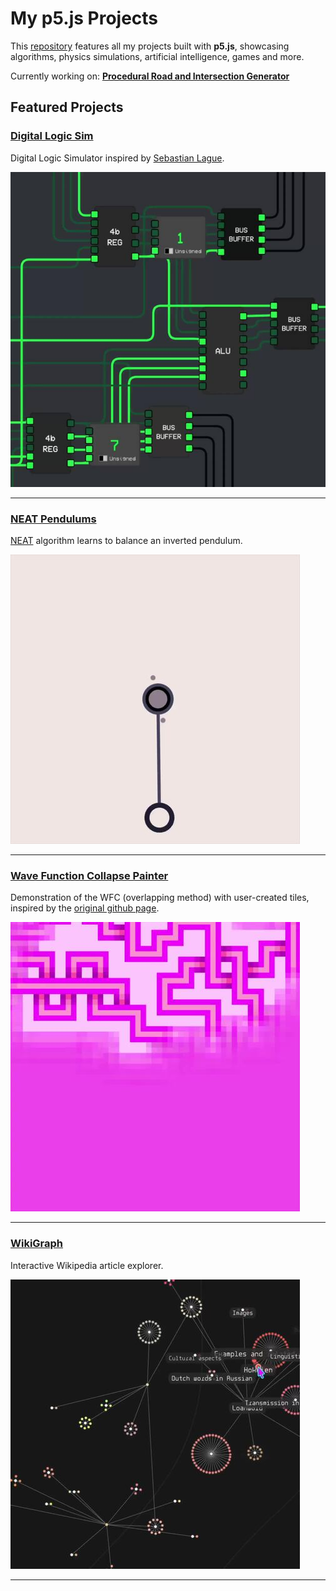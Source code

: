 # My p5.js Projects

This [repository](https://miguelrr11.github.io) features all my projects built with **p5.js**, showcasing algorithms, physics simulations, artificial intelligence, games and more.

Currently working on: **[Procedural Road and Intersection Generator](https://miguelrr11.github.io/Algorithms/ProcRoadv2/)**

## Featured Projects

### [Digital Logic Sim](https://miguelrr11.github.io/Algorithms/Logic_Sim_v3/)
Digital Logic Simulator inspired by [Sebastian Lague](https://www.youtube.com/@SebastianLague).

![Digital Logic Sim](assets/githubPages/imgs/DigitalLogicSimVid.jpg)

---

### [NEAT Pendulums](https://miguelrr11.github.io/IAs/Smart_Pendulums_V2/)
[NEAT](https://nn.cs.utexas.edu/downloads/papers/stanley.ec02.pdf) algorithm learns to balance an inverted pendulum.

![NEAT Pendulums](assets/githubPages/imgs/pend.jpg)

---

### [Wave Function Collapse Painter](https://miguelrr11.github.io/Algorithms/Wave_Function_Collapse_Painter/)
Demonstration of the WFC (overlapping method) with user-created tiles, inspired by the [original github page](https://github.com/mxgmn/WaveFunctionCollapse).

![WFC Painter](assets/githubPages/imgs/WFC.jpg)

---

### [WikiGraph](https://miguelrr11.github.io/Algorithms/WebViewer/)
Interactive Wikipedia article explorer.

![WikGraph](assets/githubPages/imgs/wiki.jpg)

---
